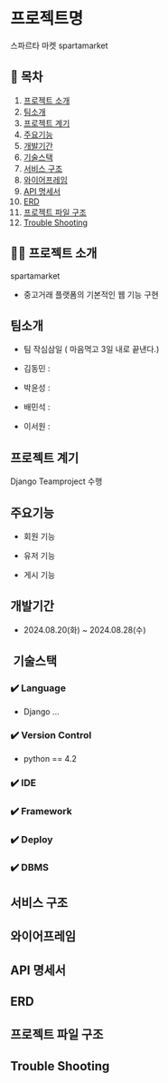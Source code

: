 #  프로젝트명
스파르타 마켓
spartamarket


## 📖 목차
1. [프로젝트 소개](#프로젝트-소개)
2. [팀소개](#팀소개)
3. [프로젝트 계기](#프로젝트-계기)
4. [주요기능](#주요기능)
5. [개발기간](#개발기간)
6. [기술스택](#기술스택)
7. [서비스 구조](#서비스-구조)
8. [와이어프레임](#와이어프레임)
9. [API 명세서](#API-명세서)
10. [ERD](#ERD)
11. [프로젝트 파일 구조](#프로젝트-파일-구조)
12. [Trouble Shooting](#trouble-shooting)
    
## 👨‍🏫 프로젝트 소개

spartamarket
 - 중고거래 플랫폼의 기본적인 웹 기능 구현

## 팀소개
- 팀 작심삼일 ( 마음먹고 3일 내로 끝낸다.)

- 김동민 : 
- 박윤성 : 
- 배민석 : 
- 이서원 : 

## 프로젝트 계기

Django Teamproject 수행

##  주요기능

- 회원 기능

- 유저 기능

- 게시 기능



##  개발기간
- 2024.08.20(화) ~ 2024.08.28(수)

## ️ 기술스택

### ✔️ Language
- Django ...

### ✔️ Version Control
- python == 4.2
### ✔️ IDE

### ✔️ Framework

### ✔️ Deploy


### ✔️  DBMS

## 서비스 구조



## 와이어프레임



## API 명세서


## ERD


## 프로젝트 파일 구조




## Trouble Shooting

